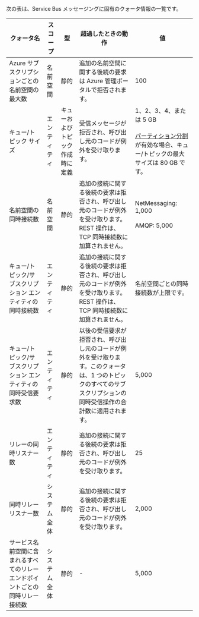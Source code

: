 次の表は、Service Bus メッセージングに固有のクォータ情報の一覧です。

|クォータ名|スコープ|型|超過したときの動作|値|
|---|---|---|---|---|
| Azure サブスクリプションごとの名前空間の最大数|名前空間|静的|追加の名前空間に関する後続の要求は Azure 管理ポータルで拒否されます。|100|
|キュー/トピック サイズ|エンティティ|キューおよびトピック作成時に定義|受信メッセージが拒否され、呼び出し元のコードが例外を受け取ります。|1、2、3、4、または 5 GB<br /><br />[パーティション分割](https://msdn.microsoft.com/library/dn520246.aspx)が有効な場合、キュー/トピックの最大サイズは 80 GB です。|
|名前空間の同時接続数|名前空間|静的|追加の接続に関する後続の要求は拒否され、呼び出し元のコードが例外を受け取ります。REST 操作は、TCP 同時接続数に加算されません。|NetMessaging: 1,000<br /><br />AMQP: 5,000|
|キュー/トピック/サブスクリプション エンティティの同時接続数|エンティティ|静的|追加の接続に関する後続の要求は拒否され、呼び出し元のコードが例外を受け取ります。REST 操作は、TCP 同時接続数に加算されません。|名前空間ごとの同時接続数が上限です。|
|キュー/トピック/サブスクリプション エンティティの同時受信要求数|エンティティ|静的|以後の受信要求が拒否され、呼び出し元のコードが例外を受け取ります。このクォータは、1 つのトピックのすべてのサブスクリプションの同時受信操作の合計数に適用されます。|5,000|
|リレーの同時リスナー数|エンティティ|静的|追加の接続に関する後続の要求は拒否され、呼び出し元のコードが例外を受け取ります。|25|
|同時リレー リスナー数|システム全体|静的|追加の接続に関する後続の要求は拒否され、呼び出し元のコードが例外を受け取ります。|2,000|
|サービス名前空間に含まれるすべてのリレー エンドポイントごとの同時リレー接続数|システム全体|静的|-|5,000| |サービス名前空間ごとのリレー エンドポイント数|システム全体|静的|-|10,000| |サービス名前空間ごとのトピック/キュー数|システム全体|静的|サービス名前空間での以降の新しいトピックまたはキューの作成要求は拒否されます。その結果、管理ポータルで構成されている場合は、エラー メッセージが生成されます。管理 API から呼び出される場合は、呼び出し元のコードが例外を受け取ります。|10,000<br /><br />1 つのサービス名前空間に含まれるトピックとキューの合計数は 10,000 以下にする必要があります。| |サービス名前空間ごとのパーティション分割されたトピック/キューの数|システム全体|静的|サービス名前空間での以降の新しいパーティション分割されたトピックまたはキューの作成要求は拒否されます。その結果、管理ポータルで構成されている場合は、エラー メッセージが生成されます。管理 API で呼び出される場合は、呼び出し元のコードが **QuotaExceededException** 例外を受け取ります。|100<br /><br />パーティション分割された各キューまたはトピックは、名前空間ごとに 10,000 個のエンティティ クォータに加算されます。| |メッセージング エンティティ名の最大サイズ: 名前空間、キュー、トピック、サブスクリプション、イベント ハブ|エンティティ|静的|-|50 文字| |Event Hubs イベントの最大サイズ|システム全体|静的|-|256 KB| |キュー/トピック/サブスクリプション エンティティのメッセージ サイズ|システム全体|静的|これらのクォータを超過した受信メッセージは拒否され、呼び出し元のコードが例外を受け取ります。|最大メッセージ サイズ: 256 KB<br /><br />**注** システム オーバーヘッドにより、通常、この上限は 256 KB をわずかに下回ります。<br /><br />ヘッダーの最大サイズ: 64 KB<br /><br />プロパティ バッグ内のヘッダー プロパティの最大数: **MaxValue**<br /><br />プロパティ バッグ内のプロパティの最大サイズ: 明示的な上限なし。ヘッダーの最大サイズによって制限されます。| |[NetOnewayRelayBinding](https://msdn.microsoft.com/library/microsoft.servicebus.netonewayrelaybinding.aspx) と [NetEventRelayBinding](https://msdn.microsoft.com/library/microsoft.servicebus.neteventrelaybinding.aspx) リレーのメッセージ サイズ|システム全体|静的|これらのクォータを超過した受信メッセージは拒否され、呼び出し元のコードが例外を受け取ります。|64 KB |[HttpRelayTransportBindingElement](https://msdn.microsoft.com/library/microsoft.servicebus.httprelaytransportbindingelement.aspx) と [NetTcpRelayBinding](https://msdn.microsoft.com/library/microsoft.servicebus.nettcprelaybinding.aspx) リレーのメッセージ サイズ|システム全体|静的|-|無制限| |キュー/トピック/サブスクリプション エンティティのメッセージ プロパティ サイズ|システム全体|静的|**SerializationException** 例外が生成されます。|各プロパティのメッセージ プロパティの最大サイズは 32 K です。すべてのプロパティの合計サイズが 64 K を超えることはできません。これは [BrokeredMessage](https://msdn.microsoft.com/library/microsoft.servicebus.messaging.brokeredmessage.aspx) のヘッダー全体に適用されます。これには、ユーザー プロパティとシステム プロパティ ([SequenceNumber](https://msdn.microsoft.com/library/microsoft.servicebus.messaging.brokeredmessage.sequencenumber.aspx)、[Label](https://msdn.microsoft.com/library/microsoft.servicebus.messaging.brokeredmessage.label.aspx)、[MessageId](https://msdn.microsoft.com/library/microsoft.servicebus.messaging.brokeredmessage.messageid.aspx) など) の両方が含まれます。| |トピックごとのサブスクリプション数|システム全体|静的|トピックのサブスクリプションの追加作成に関する後続の要求が拒否されます。その結果、管理ポータルで構成されている場合は、エラー メッセージが表示されます。管理 API で呼び出される場合は、呼び出し元のコードが例外を受け取ります。|2,000| |トピックごとの SQL フィルター数|システム全体|静的|トピックのフィルターの以降の追加作成要求が拒否され、呼び出し元のコードが例外を受け取ります。|2,000| |トピックごとの相関フィルター数|システム全体|静的|トピックのフィルターの以降の追加作成要求が拒否され、呼び出し元のコードが例外を受け取ります。|100,000| |SQL フィルター/アクションのサイズ|システム全体|静的|以降の追加のフィルター作成要求が拒否され、呼び出し元のコードが例外を受け取ります。|フィルター条件の文字列の最大長: 1024 (1K)<br /><br />ルール アクションの文字列の最大長: 1024 (1K)<br /><br />ルール アクションごとの式の最大数: 32|

<!---HONumber=62-->
